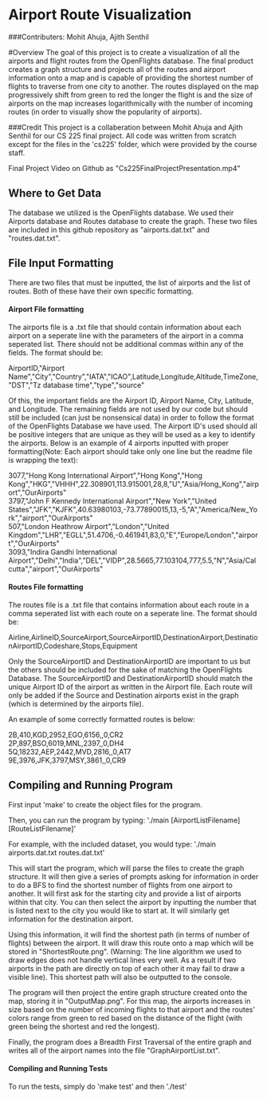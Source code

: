 # Airport Route Visualization
###Contributers: Mohit Ahuja, Ajith Senthil

#Overview
The goal of this project is to create a visualization of all the airports and flight routes from the OpenFlights database. The final product creates a graph structure and projects all of the routes and airport information onto a map and is capable of providing the shortest number of flights to traverse from one city to another. The routes displayed on the map progressively shift from green to red the longer the flight is and the size of airports on the map increases logarithmically with the number of incoming routes (in order to visually show the popularity of airports). 

###Credit
This project is a collaberation between Mohit Ahuja and Ajith Senthil for our CS 225 final project. All code was written from scratch except for the files in the 'cs225' folder, which were provided by the course staff.

Final Project Video on Github as "Cs225FinalProjectPresentation.mp4"
## Where to Get Data
The database we utilized is the OpenFlights database. We used their Airports database and Routes database to create the graph. These two files are included in this github repository as "airports.dat.txt" and "routes.dat.txt".

## File Input Formatting
There are two files that must be inputted, the list of airports and the list of routes. Both of these have their own specific formatting.

#### Airport File formatting
The airports file is a .txt file that should contain information about each airport on a seperate line with the parameters of the airport in a comma seperated list. There should not be additional commas within any of the fields. The format should be:

AirportID,"Airport Name","City","Country","IATA","ICAO",Latitude,Longitude,Altitude,TimeZone,"DST","Tz database time","type","source"

Of this, the important fields are the Airport ID, Airport Name, City, Latitude, and Longitude. The remaining fields are not used by our code but should still be included (can just be nonsensical data) in order to follow the format of the OpenFlights Database we have used. The Airport ID's used should all be positive integers that are unique as they will be used as a key to identify the airports. Below is an example of 4 airports inputted with proper formatting(Note: Each airport should take only one line but the readme file is wrapping the text):


3077,"Hong Kong International Airport","Hong Kong","Hong Kong","HKG","VHHH",22.308901,113.915001,28,8,"U","Asia/Hong_Kong","airport","OurAirports"\
3797,"John F Kennedy International Airport","New York","United States","JFK","KJFK",40.63980103,-73.77890015,13,-5,"A","America/New_York","airport","OurAirports"\
507,"London Heathrow Airport","London","United Kingdom","LHR","EGLL",51.4706,-0.461941,83,0,"E","Europe/London","airport","OurAirports"\
3093,"Indira Gandhi International Airport","Delhi","India","DEL","VIDP",28.5665,77.103104,777,5.5,"N","Asia/Calcutta","airport","OurAirports"


#### Routes File formatting
The routes file is a .txt file that contains information about each route in a comma seperated list with each route on a seperate line. The format should be:

Airline,AirlineID,SourceAirport,SourceAirportID,DestinationAirport,DestinationAirportID,Codeshare,Stops,Equipment

Only the SourceAirportID and DestinationAirportID are important to us but the others should be included for the sake of matching the OpenFlights Database. The SourceAirportID and DestinationAirportID should match the unique Airport ID of the airport as written in the Airport file. Each route will only be added if the Source and Destination airports exist in the graph (which is determined by the airports file).

An example of some correctly formatted routes is below:

2B,410,KGD,2952,EGO,6156,,0,CR2\
2P,897,BSO,6019,MNL,2397,,0,DH4\
5Q,18232,AEP,2442,MVD,2816,,0,AT7\
9E,3976,JFK,3797,MSY,3861,,0,CR9

## Compiling and Running Program

First input 'make' to create the object files for the program.

Then, you can run the program by typing:
'./main [AirportListFilename] [RouteListFilename]'

For example, with the included dataset, you would type:
'./main airports.dat.txt routes.dat.txt'


This will start the program, which will parse the files to create the graph structure. It will then give a series of prompts asking for information in order to do a BFS to find the shortest number of flights from one airport to another. It will first ask for the starting city and provide a list of airports within that city. You can then select the airport by inputting the number that is listed next to the city you would like to start at. It will similarly get information for the destination airport.

Using this information, it will find the shortest path (in terms of number of flights) between the airport. It will draw this route onto a map which will be stored in "ShortestRoute.png". (Warning: The line algorithm we used to draw edges does not handle vertical lines very well. As a result if two airports in the path are directly on top of each other it may fail to draw a visible line). This shortest path will also be outputted to the console.

The program will then project the entire graph structure created onto the map, storing it in "OutputMap.png". For this map, the airports increases in size based on the number of incoming flights to that airport and the routes' colors range from green to red based on the distance of the flight (with green being the shortest and red the longest).

Finally, the program does a Breadth First Traversal of the entire graph and writes all of the airport names into the file "GraphAirportList.txt".

#### Compiling and Running Tests
To run the tests, simply do 'make test' and then './test'


